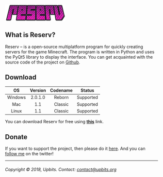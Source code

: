 [<img src="resources/logo.png"/>](http://upbits.org/reserv)

## What is Reserv?
Reserv – is a open-source multiplatform program for quickly creating servers for the game Minecraft. The program is written in Python and uses the PyQt5 library to display the interface. You can get acquainted with the source code of the project on [Github](http://github.com/upbits/reserv/).

## Download

|    OS   | Version | Codename |   Status  |
|:-------:|:-------:|:--------:|:---------:|
| Windows | 2.0.1.0 | Reborn   | Supported |
| Mac     | 1.1     | Classic  | Supported |
| Linux   | 1.1     | Classic  | Supported |

You can download Reserv for free using **[this](http://upbits.org/reserv)** link.

## Donate
If you want to support the project, then please do it [here](http://www.donationalerts.ru/r/upbits). And you can [follow me](http://twitter.com/ketraid) on the twitter!

---
###### Copyright © 2018, Upbits. Contact: <contact@upbits.org>
